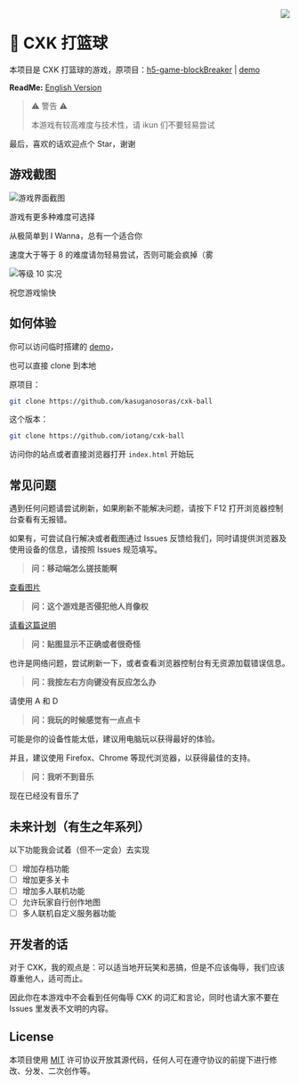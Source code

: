 <img src="https://i.imgur.com/aoB8Er1.png" align=right />

# 🏀 CXK 打篮球

本项目是 CXK 打篮球的游戏，原项目：[h5-game-blockBreaker](https://github.com/yangyunhe369/h5-game-blockBreaker) | [demo](https://sycstudio.com/cxk-ball/)

**ReadMe:** [English Version](README_EN.md)

> ⚠ 警告 ⚠
>
> 本游戏有较高难度与技术性，请 ikun 们不要轻易尝试

最后，喜欢的话欢迎点个 Star，谢谢

## 游戏截图

![游戏界面截图](https://s2.ax1x.com/2019/06/09/VrCgQx.png)

游戏有更多种难度可选择

从极简单到 I Wanna，总有一个适合你

速度大于等于 8 的难度请勿轻易尝试，否则可能会疯掉（雾

![等级 10 实况](https://s2.ax1x.com/2019/06/09/VrCfeO.gif)

祝您游戏愉快

## 如何体验

你可以访问临时搭建的 [demo](https://sycstudio.com/cxk-ball/)，

也可以直接 clone 到本地

原项目：

```bash
git clone https://github.com/kasuganosoras/cxk-ball
```

这个版本：

```bash
git clone https://github.com/iotang/cxk-ball
```

访问你的站点或者直接浏览器打开 `index.html` 开始玩

## 常见问题

遇到任何问题请尝试刷新，如果刷新不能解决问题，请按下 F12 打开浏览器控制台查看有无报错。

如果有，可尝试自行解决或者截图通过 Issues 反馈给我们，同时请提供浏览器及使用设备的信息，请按照 Issues 规范填写。

> **问：移动端怎么搓技能啊**

[查看图片](images/cxk_ball_control.png)

> **问：这个游戏是否侵犯他人肖像权**

[请看这篇说明](about.md)

> **问：贴图显示不正确或者很奇怪**

也许是网络问题，尝试刷新一下，或者查看浏览器控制台有无资源加载错误信息。

> **问：我按左右方向键没有反应怎么办**

请使用 A 和 D

> **问：我玩的时候感觉有一点点卡**

可能是你的设备性能太低，建议用电脑玩以获得最好的体验。

并且，建议使用 Firefox、Chrome 等现代浏览器，以获得最佳的支持。

> **问：我听不到音乐**

现在已经没有音乐了

## 未来计划（有生之年系列）

以下功能我会试着（但不一定会）去实现

- [ ] 增加存档功能
- [ ] 增加更多关卡
- [ ] 增加多人联机功能
- [ ] 允许玩家自行创作地图
- [ ] 多人联机自定义服务器功能

## 开发者的话

对于 CXK，我的观点是：可以适当地开玩笑和恶搞，但是不应该侮辱，我们应该尊重他人，适可而止。

因此你在本游戏中不会看到任何侮辱 CXK 的词汇和言论，同时也请大家不要在 Issues 里发表不文明的内容。

## License

本项目使用 [MIT](LICENSE) 许可协议开放其源代码，任何人可在遵守协议的前提下进行修改、分发、二次创作等。
